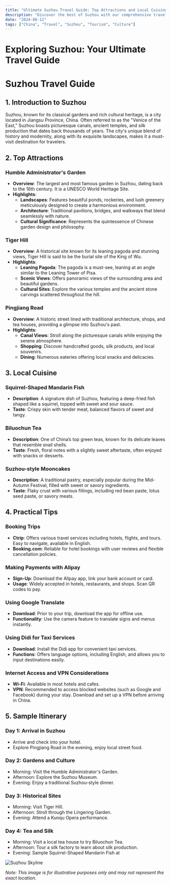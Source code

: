 ```yaml
---
title: "Ultimate Suzhou Travel Guide: Top Attractions and Local Cuisine"
description: "Discover the best of Suzhou with our comprehensive travel guide. Explore top attractions, savor local cuisine, and get insider tips for an unforgettable Chinese adventure."
date: "2024-08-12"
tags: ["China", "Travel", "Suzhou", "Tourism", "Culture"]
---
```


# Exploring Suzhou: Your Ultimate Travel Guide

# Suzhou Travel Guide

## 1. Introduction to Suzhou
Suzhou, known for its classical gardens and rich cultural heritage, is a city located in Jiangsu Province, China. Often referred to as the "Venice of the East," Suzhou boasts picturesque canals, ancient temples, and silk production that dates back thousands of years. The city's unique blend of history and modernity, along with its exquisite landscapes, makes it a must-visit destination for travelers.

## 2. Top Attractions

### Humble Administrator's Garden
- **Overview**: The largest and most famous garden in Suzhou, dating back to the 16th century. It is a UNESCO World Heritage Site.
- **Highlights**:
  - **Landscapes**: Features beautiful ponds, rockeries, and lush greenery meticulously designed to create a harmonious environment.
  - **Architecture**: Traditional pavilions, bridges, and walkways that blend seamlessly with nature.
  - **Cultural Significance**: Represents the quintessence of Chinese garden design and philosophy.

### Tiger Hill
- **Overview**: A historical site known for its leaning pagoda and stunning views, Tiger Hill is said to be the burial site of the King of Wu.
- **Highlights**:
  - **Leaning Pagoda**: The pagoda is a must-see, leaning at an angle similar to the Leaning Tower of Pisa.
  - **Scenic Views**: Offers panoramic views of the surrounding area and beautiful gardens.
  - **Cultural Sites**: Explore the various temples and the ancient stone carvings scattered throughout the hill.

### Pingjiang Road
- **Overview**: A historic street lined with traditional architecture, shops, and tea houses, providing a glimpse into Suzhou's past.
- **Highlights**:
  - **Canal Views**: Stroll along the picturesque canals while enjoying the serene atmosphere.
  - **Shopping**: Discover handcrafted goods, silk products, and local souvenirs.
  - **Dining**: Numerous eateries offering local snacks and delicacies.

## 3. Local Cuisine

### Squirrel-Shaped Mandarin Fish
- **Description**: A signature dish of Suzhou, featuring a deep-fried fish shaped like a squirrel, topped with sweet and sour sauce.
- **Taste**: Crispy skin with tender meat, balanced flavors of sweet and tangy.

### Biluochun Tea
- **Description**: One of China’s top green teas, known for its delicate leaves that resemble snail shells.
- **Taste**: Fresh, floral notes with a slightly sweet aftertaste, often enjoyed with snacks or desserts.

### Suzhou-style Mooncakes
- **Description**: A traditional pastry, especially popular during the Mid-Autumn Festival, filled with sweet or savory ingredients.
- **Taste**: Flaky crust with various fillings, including red bean paste, lotus seed paste, or savory meats.

## 4. Practical Tips

### Booking Trips
- **Ctrip**: Offers various travel services including hotels, flights, and tours. Easy to navigate, available in English.
- **Booking.com**: Reliable for hotel bookings with user reviews and flexible cancellation policies.

### Making Payments with Alipay
- **Sign-Up**: Download the Alipay app, link your bank account or card.
- **Usage**: Widely accepted in hotels, restaurants, and shops. Scan QR codes to pay.

### Using Google Translate
- **Download**: Prior to your trip, download the app for offline use.
- **Functionality**: Use the camera feature to translate signs and menus instantly.

### Using Didi for Taxi Services
- **Download**: Install the Didi app for convenient taxi services.
- **Functions**: Offers language options, including English, and allows you to input destinations easily.

### Internet Access and VPN Considerations
- **Wi-Fi**: Available in most hotels and cafes.
- **VPN**: Recommended to access blocked websites (such as Google and Facebook) during your stay. Download and set up a VPN before arriving in China.

## 5. Sample Itinerary

### Day 1: Arrival in Suzhou
- Arrive and check into your hotel.
- Explore Pingjiang Road in the evening, enjoy local street food.

### Day 2: Gardens and Culture
- Morning: Visit the Humble Administrator's Garden.
- Afternoon: Explore the Suzhou Museum.
- Evening: Enjoy a traditional Suzhou-style dinner.

### Day 3: Historical Sites
- Morning: Visit Tiger Hill.
- Afternoon: Stroll through the Lingering Garden.
- Evening: Attend a Kunqu Opera performance.

### Day 4: Tea and Silk
- Morning: Visit a local tea house to try Biluochun Tea.
- Afternoon: Tour a silk factory to learn about silk production.
- Evening: Sample Squirrel-Shaped Mandarin Fish at

<img src="https://source.unsplash.com/1600x900/?Suzhou,cityscape" alt="Suzhou Skyline" loading="lazy">

*Note: This image is for illustrative purposes only and may not represent the exact location.*


